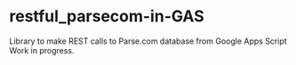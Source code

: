 restful_parsecom-in-GAS
=======================

Library to make REST calls to Parse.com database from Google Apps Script
Work in progress.
